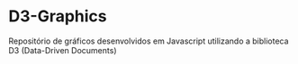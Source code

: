# D3-Graphics
Repositório de gráficos desenvolvidos em Javascript utilizando a biblioteca D3 (Data-Driven Documents)
